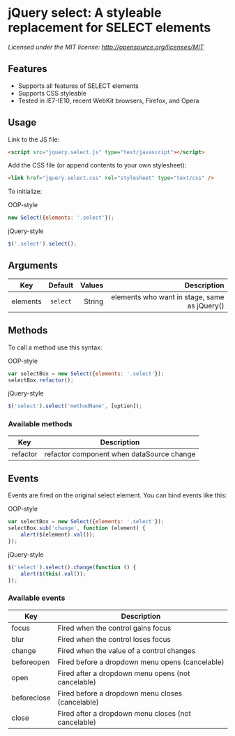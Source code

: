 # jQuery select: A styleable replacement for SELECT elements

_Licensed under the MIT license: http://opensource.org/licenses/MIT_

## Features

* Supports all features of SELECT elements
* Supports CSS styleable
* Tested in IE7-IE10, recent WebKit browsers, Firefox, and Opera


## Usage

Link to the JS file:

```html
<script src="jquery.select.js" type="text/javascript"></script>
```

Add the CSS file (or append contents to your own stylesheet):

```html
<link href="jquery.select.css" rel="stylesheet" type="text/css" />
```

To initialize:

OOP-style
```javascript
new Select({elements: '.select'});
```
jQuery-style
```javascript
$('.select').select();
```

## Arguments

| Key            | Default       | Values                     | Description                                      |
| ---------------|:-------------:|---------------------------:|-------------------------------------------------:|
| elements       | `select`      | String                     | elements who want in stage, same as jQuery()     |



## Methods

To call a method use this syntax:

OOP-style
```javascript
var selectBox = new Select({elements: '.select'});
selectBox.refactor();
```
jQuery-style
```javascript
$('select').select('methodName', [option]);
```


### Available methods


| Key            | Description                                                                                   |
| ---------------|-----------------------------------------------------------------------------------------------|
| refactor       | refactor component when dataSource change                                                     |



## Events

Events are fired on the original select element. You can bind events like this:

OOP-style
```javascript
var selectBox = new Select({elements: '.select'});
selectBox.sub('change', function (element) {
    alert($(element).val());
});
```
jQuery-style
```javascript
$('select').select().change(function () {
    alert($(this).val());
});
```

### Available events

| Key            | Description                                                                                   |
| ---------------|-----------------------------------------------------------------------------------------------|
| focus          | Fired when the control gains focus                                                            |
| blur           | Fired when the control loses focus                                                            |
| change         | Fired when the value of a control changes                                                     |
| beforeopen     | Fired before a dropdown menu opens (cancelable)                                               |
| open           | Fired after a dropdown menu opens (not cancelable)                                            |
| beforeclose    | Fired before a dropdown menu closes (cancelable)                                              |
| close          | Fired after a dropdown menu closes (not cancelable)                                           |
